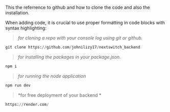 This the referrence to github and how to clone the code and also the  installation.

When adding code, it is crucial to use proper formatting in code blocks with syntax highlighting:

> *for cloning a repo with your console log using git or github.*

```py
git clone https://github.com/johnilizy17/nextswitch_backend
```

> *for installing the packages in your package.json.*

```py
npm i
```
> *for running the node application*

```py
npm run dev
```

> *for free deployment of your backend *

```py
https://render.com/
```
